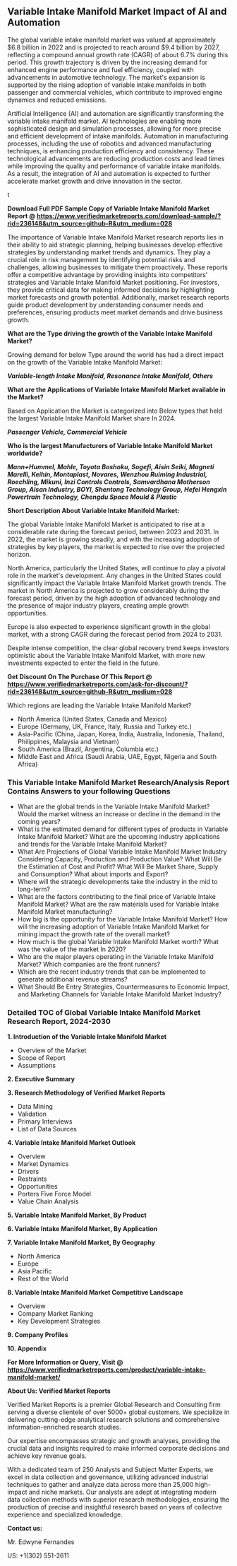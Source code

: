 <h2>Variable Intake Manifold Market Impact of AI and Automation</h2><p>The global variable intake manifold market was valued at approximately $6.8 billion in 2022 and is projected to reach around $9.4 billion by 2027, reflecting a compound annual growth rate (CAGR) of about 6.7% during this period. This growth trajectory is driven by the increasing demand for enhanced engine performance and fuel efficiency, coupled with advancements in automotive technology. The market's expansion is supported by the rising adoption of variable intake manifolds in both passenger and commercial vehicles, which contribute to improved engine dynamics and reduced emissions.</p><p>Artificial Intelligence (AI) and automation are significantly transforming the variable intake manifold market. AI technologies are enabling more sophisticated design and simulation processes, allowing for more precise and efficient development of intake manifolds. Automation in manufacturing processes, including the use of robotics and advanced manufacturing techniques, is enhancing production efficiency and consistency. These technological advancements are reducing production costs and lead times while improving the quality and performance of variable intake manifolds. As a result, the integration of AI and automation is expected to further accelerate market growth and drive innovation in the sector.</p>t</p><p id="" class=""><strong>Download Full PDF Sample Copy of Variable Intake Manifold Market Report @ <a href="https://www.verifiedmarketreports.com/download-sample/?rid=236148&utm_source=github-R&utm_medium=028" target="_blank">https://www.verifiedmarketreports.com/download-sample/?rid=236148&utm_source=github-R&utm_medium=028</a></strong></p><p>The importance of&nbsp;Variable Intake Manifold Market research reports lies in their ability to aid strategic planning, helping businesses develop effective strategies by understanding market trends and dynamics. They play a crucial role in risk management by identifying potential risks and challenges, allowing businesses to mitigate them proactively. These reports offer a competitive advantage by providing insights into competitors' strategies and Variable Intake Manifold Market positioning. For investors, they provide critical data for making informed decisions by highlighting market forecasts and growth potential. Additionally, market research reports guide product development by understanding consumer needs and preferences, ensuring products meet market demands and drive business growth.</p><p><strong>What are the&nbsp;Type driving the growth of the Variable Intake Manifold Market?</strong></p><p id="" class="">Growing demand for below Type around the world has had a direct impact on the growth of the Variable Intake Manifold Market:</p><em><strong>Variable-length Intake Manifold, Resonance Intake Manifold, Others</strong></em></p><strong>What are the&nbsp;Applications&nbsp;of Variable Intake Manifold Market available in the Market?</strong></p><p id="" class="">Based on Application the Market is categorized into Below types that held the largest Variable Intake Manifold Market share In 2024.</p><em><strong>Passenger Vehicle, Commercial Vehicle</strong></em></p><strong>Who is the largest Manufacturers of Variable Intake Manifold Market worldwide?</strong></p><p><em><strong>Mann+Hummel, Mahle, Toyota Boshoku, Sogefi, Aisin Seiki, Magneti Marelli, Keihin, Montaplast, Novares, Wenzhou Ruiming Industrial, Roechling, Mikuni, Inzi Controls Controls, Samvardhana Motherson Group, Aisan Industry, BOYI, Shentong Technology Group, Hefei Hengxin Powertrain Technology, Chengdu Space Mould & Plastic</strong></em></p><p id="" class=""><strong>Short Description About Variable Intake Manifold Market:</strong></p><p>The global Variable Intake Manifold Market is anticipated to rise at a considerable rate during the forecast period, between 2023 and 2031. In 2022, the market is growing steadily, and with the increasing adoption of strategies by key players, the market is expected to rise over the projected horizon.</p><p>North America, particularly the United States, will continue to play a pivotal role in the market's development. Any changes in the United States could significantly impact the Variable Intake Manifold Market growth trends. The market in North America is projected to grow considerably during the forecast period, driven by the high adoption of advanced technology and the presence of major industry players, creating ample growth opportunities.</p><p>Europe is also expected to experience significant growth in the global market, with a strong CAGR during the forecast period from 2024 to 2031.</p><p>Despite intense competition, the clear global recovery trend keeps investors optimistic about the Variable Intake Manifold Market, with more new investments expected to enter the field in the future.</p><p id="" class=""><strong>Get Discount On The Purchase Of This Report @ <a href="https://www.verifiedmarketreports.com/ask-for-discount/?rid=236148&utm_source=github-R&utm_medium=028" target="_blank">https://www.verifiedmarketreports.com/ask-for-discount/?rid=236148&utm_source=github-R&utm_medium=028</a></strong></p>Which regions are leading the Variable Intake Manifold Market?</p><ul><li>North America (United States, Canada and Mexico)</li><li>Europe (Germany, UK, France, Italy, Russia and Turkey etc.)</li><li>Asia-Pacific (China, Japan, Korea, India, Australia, Indonesia, Thailand, Philippines, Malaysia and Vietnam)</li><li>South America (Brazil, Argentina, Columbia etc.)</li><li>Middle East and Africa (Saudi Arabia, UAE, Egypt, Nigeria and South Africa)</li></ul><h3 id="" class="">This Variable Intake Manifold Market Research/Analysis Report Contains Answers to your following Questions</h3><ul><li>What are the global trends in the Variable Intake Manifold Market? Would the market witness an increase or decline in the demand in the coming years?</li><li>What is the estimated demand for different types of products in Variable Intake Manifold Market? What are the upcoming industry applications and trends for the Variable Intake Manifold Market?</li><li>What Are Projections of Global Variable Intake Manifold Market Industry Considering Capacity, Production and Production Value? What Will Be the Estimation of Cost and Profit? What Will Be Market Share, Supply and Consumption? What about imports and Export?</li><li>Where will the strategic developments take the industry in the mid to long-term?</li><li>What are the factors contributing to the final price of Variable Intake Manifold Market? What are the raw materials used for Variable Intake Manifold Market manufacturing?</li><li>How big is the opportunity for the Variable Intake Manifold Market? How will the increasing adoption of Variable Intake Manifold Market for mining impact the growth rate of the overall market?</li><li>How much is the global Variable Intake Manifold Market worth? What was the value of the market In 2020?</li><li>Who are the major players operating in the Variable Intake Manifold Market? Which companies are the front runners?</li><li>Which are the recent industry trends that can be implemented to generate additional revenue streams?</li><li>What Should Be Entry Strategies, Countermeasures to Economic Impact, and Marketing Channels for Variable Intake Manifold Market Industry?</li></ul><h3 id="" class="">Detailed TOC of Global Variable Intake Manifold Market Research Report, 2024-2030</h3><p id="" class=""><strong>1. Introduction of the Variable Intake Manifold Market</strong></p><ul><li>Overview of the Market</li><li>Scope of Report</li><li>Assumptions</li></ul><p id="" class=""><strong>2. Executive Summary</strong></p><p id="" class=""><strong>3. Research Methodology of Verified Market Reports</strong></p><ul><li>Data Mining</li><li>Validation</li><li>Primary Interviews</li><li>List of Data Sources</li></ul><p id="" class=""><strong>4. Variable Intake Manifold Market Outlook</strong></p><ul><li>Overview</li><li>Market Dynamics</li><li>Drivers</li><li>Restraints</li><li>Opportunities</li><li>Porters Five Force Model</li><li>Value Chain Analysis</li></ul><p id="" class=""><strong>5. Variable Intake Manifold Market, By Product</strong></p><p id="" class=""><strong>6. Variable Intake Manifold Market, By Application</strong></p><p id="" class=""><strong>7. Variable Intake Manifold Market, By Geography</strong></p><ul><li>North America</li><li>Europe</li><li>Asia Pacific</li><li>Rest of the World</li></ul><p id="" class=""><strong>8. Variable Intake Manifold Market Competitive Landscape</strong></p><ul><li>Overview</li><li>Company Market Ranking</li><li>Key Development Strategies</li></ul><p id="" class=""><strong>9. Company Profiles</strong></p><p id="" class=""><strong>10. Appendix</strong></p><p id="" class=""><strong>For More Information or Query, Visit @ <a href="https://www.verifiedmarketreports.com/product/variable-intake-manifold-market/" target="_blank">https://www.verifiedmarketreports.com/product/variable-intake-manifold-market/</a></strong></p><p id="" class=""><strong>About Us: Verified Market Reports</strong></p><p id="" class="">Verified Market Reports is a premier Global Research and Consulting firm serving a diverse clientele of over 5000+ global customers. We specialize in delivering cutting-edge analytical research solutions and comprehensive information-enriched research studies.</p><p id="" class="">Our expertise encompasses strategic and growth analyses, providing the crucial data and insights required to make informed corporate decisions and achieve key revenue goals.</p><p id="" class="">With a dedicated team of 250 Analysts and Subject Matter Experts, we excel in data collection and governance, utilizing advanced industrial techniques to gather and analyze data across more than 25,000 high-impact and niche markets. Our analysts are adept at integrating modern data collection methods with superior research methodologies, ensuring the production of precise and insightful research based on years of collective experience and specialized knowledge.</p><p id="" class=""><strong>Contact us:</strong></p><p id="" class="">Mr. Edwyne Fernandes</p><p id="" class="">US: +1(302) 551-2611</p>